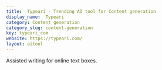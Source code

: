 ```yaml
---
title:  Typeari - Trending AI tool for Content generation
display_name:  Typeari
category: Content generation
category_slug: content-generation
key: typeari_com
website: https://typeari.com/
layout: aitool
---
```


Assisted writing for online text boxes.
